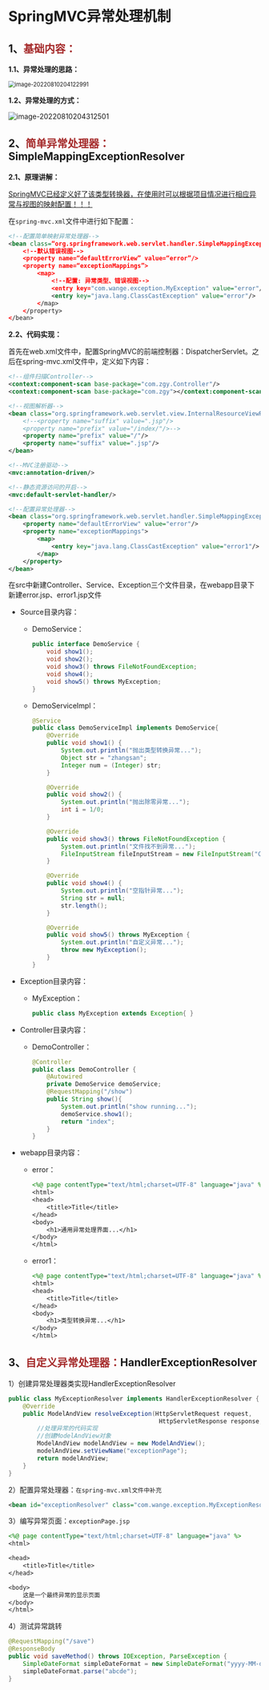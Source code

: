 #  SpringMVC异常处理机制

## 1、<span style="color:brown">基础内容：</span>

**1.1、异常处理的思路：**

<img src="https://raw.githubusercontent.com/root-bine/image/main/Typora-image/SpringMVC%E5%BC%82%E5%B8%B8%E5%A4%84%E7%90%86%E7%9A%84%E6%80%9D%E8%B7%AF.png" alt="image-20220810204122991" style="zoom:80%;" />

**1.2、异常处理的方式：**

![image-20220810204312501](https://raw.githubusercontent.com/root-bine/image/main/Typora-image/SpringMVC%E5%BC%82%E5%B8%B8%E5%A4%84%E7%90%86%E7%9A%84%E6%96%B9%E5%BC%8F.png)



## 2、<span style="color:brown">简单异常处理器：</span>SimpleMappingExceptionResolver

**2.1、原理讲解：**

<u>SpringMVC已经定义好了该类型转换器，在使用时可以根据项目情况进行相应异常与视图的映射配置！！！</u>

在`spring-mvc.xml`文件中进行如下配置：

```xml
<!--配置简单映射异常处理器-->
<bean class=“org.springframework.web.servlet.handler.SimpleMappingExceptionResolver”>   
    <!--默认错误视图-->
    <property name=“defaultErrorView” value=“error”/>  
    <property name=“exceptionMappings”>
        <map>	     
            <!--配置: 异常类型、错误视图-->
            <entry key="com.wange.exception.MyException" value="error"/>
            <entry key="java.lang.ClassCastException" value="error"/>
        </map>
    </property>
</bean>

```

**2.2、代码实现：**

首先在web.xml文件中，配置SpringMVC的前端控制器：DispatcherServlet。之后在spring-mvc.xml文件中，定义如下内容：

```xml
<!--组件扫描Controller-->
<context:component-scan base-package="com.zgy.Controller"/>
<context:component-scan base-package="com.zgy"></context:component-scan>

<!--视图解析器-->
<bean class="org.springframework.web.servlet.view.InternalResourceViewResolver">
    <!--<property name="suffix" value=".jsp"/>
    <property name="prefix" value="/index/"/>-->
    <property name="prefix" value="/"/>
    <property name="suffix" value=".jsp"/>
</bean>

<!--MVC注册驱动-->
<mvc:annotation-driven/>

<!--静态资源访问的开启-->
<mvc:default-servlet-handler/>

<!--配置异常处理器-->
<bean class="org.springframework.web.servlet.handler.SimpleMappingExceptionResolver">
    <property name="defaultErrorView" value="error"/>
    <property name="exceptionMappings">
        <map>
            <entry key="java.lang.ClassCastException" value="error1"/>
        </map>
    </property>
</bean>
```

在src中新建Controller、Service、Exception三个文件目录，在webapp目录下新建error.jsp、error1.jsp文件

- Source目录内容：

  - DemoService：

    ```java
    public interface DemoService {
        void show1();
        void show2();
        void show3() throws FileNotFoundException;
        void show4();
        void show5() throws MyException;
    }
    ```

  - DemoServiceImpl：

    ```java
    @Service
    public class DemoServiceImpl implements DemoService{
        @Override
        public void show1() {
            System.out.println("抛出类型转换异常...");
            Object str = "zhangsan";
            Integer num = (Integer) str;
        }
    
        @Override
        public void show2() {
            System.out.println("抛出除零异常...");
            int i = 1/0;
        }
    
        @Override
        public void show3() throws FileNotFoundException {
            System.out.println("文件找不到异常...");
            FileInputStream fileInputStream = new FileInputStream("C:\\xxx\\xx");
        }
    
        @Override
        public void show4() {
            System.out.println("空指针异常...");
            String str = null;
            str.length();
        }
    
        @Override
        public void show5() throws MyException {
            System.out.println("自定义异常...");
            throw new MyException();
        }
    }
    ```

- Exception目录内容：

  - MyException：

    ```java
    public class MyException extends Exception{ }
    ```

- Controller目录内容：

  - DemoController：

    ```java
    @Controller
    public class DemoController {
        @Autowired
        private DemoService demoService;
        @RequestMapping("/show")
        public String show(){
            System.out.println("show running...");
            demoService.show1();
            return "index";
        }
    }
    ```

- webapp目录内容：

  - error：

    ```jsp
    <%@ page contentType="text/html;charset=UTF-8" language="java" %>
    <html>
    <head>
        <title>Title</title>
    </head>
    <body>
        <h1>通用异常处理界面...</h1>
    </body>
    </html>
    ```

  - error1：

    ```jsp
    <%@ page contentType="text/html;charset=UTF-8" language="java" %>
    <html>
    <head>
        <title>Title</title>
    </head>
    <body>
        <h1>类型转换异常...</h1>
    </body>
    </html>
    ```



## 3、<span style="color:brown">自定义异常处理器：</span>HandlerExceptionResolver

1）创建异常处理器类实现HandlerExceptionResolver

```java
public class MyExceptionResolver implements HandlerExceptionResolver {
    @Override
    public ModelAndView resolveException(HttpServletRequest request, 
                                          HttpServletResponse response, Object handler, Exception ex) {
        //处理异常的代码实现
        //创建ModelAndView对象
        ModelAndView modelAndView = new ModelAndView(); 
        modelAndView.setViewName("exceptionPage");
        return modelAndView;
    }
}
```

2）配置异常处理器：`在spring-mvc.xml文件中补充`

```xml
<bean id="exceptionResolver" class="com.wange.exception.MyExceptionResolver"/>
```

3）编写异常页面：`exceptionPage.jsp`

```jsp
<%@ page contentType="text/html;charset=UTF-8" language="java" %>
<html>

<head>
	<title>Title</title>
</head>

<body>
	这是一个最终异常的显示页面
</body>
</html>
```

4）测试异常跳转

```java
@RequestMapping("/save")
@ResponseBody
public void saveMethod() throws IOException, ParseException {
    SimpleDateFormat simpleDateFormat = new SimpleDateFormat("yyyy-MM-dd"); 
    simpleDateFormat.parse("abcde");
}
```


